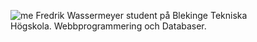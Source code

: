 <figure class="byline">
    <img class="right" src="img/me-small.jpg" alt="me" />
    <span class="byline-title">Fredrik Wassermeyer</span>
    <span class="byline-slogan">student på Blekinge Tekniska Högskola. Webbprogrammering och Databaser.</span>
</figure>